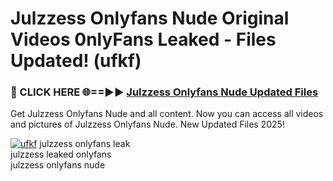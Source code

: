 # Julzzess Onlyfans Nude Original Videos 0nlyFans Leaked - Files Updated! (ufkf)

<h3>🔴 CLICK HERE 🌐==►► <a href="https://hideuri.com/03YgE1" rel="nofollow">Julzzess Onlyfans Nude Updated Files</a></h3>

Get Julzzess Onlyfans Nude and all content. Now you can access all videos and pictures of Julzzess Onlyfans Nude. New Updated Files 2025!

[![ufkf](https://i.imgur.com/NaUBvic.gif)](https://hideuri.com/03YgE1)
julzzess onlyfans leak<br>
julzzess leaked onlyfans<br>
julzzess onlyfans nude